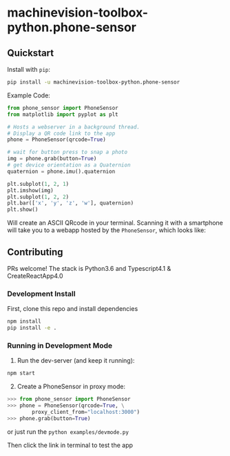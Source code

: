 # machinevision-toolbox-python.phone-sensor

## Quickstart

Install with `pip`:

```bash
pip install -u machinevision-toolbox-python.phone-sensor
```

Example Code:

```python
from phone_sensor import PhoneSensor
from matplotlib import pyplot as plt

# Hosts a webserver in a background thread.
# Display a QR code link to the app
phone = PhoneSensor(qrcode=True)

# wait for button press to snap a photo
img = phone.grab(button=True)
# get device orientation as a Quaternion
quaternion = phone.imu().quaternion

plt.subplot(1, 2, 1)
plt.imshow(img)
plt.subplot(1, 2, 2)
plt.bar(['x', 'y', 'z', 'w'], quaternion)
plt.show()
```

Will create an ASCII QRcode in your terminal. Scanning it with a smartphone will take you to a webapp hosted by the `PhoneSensor`, which looks like:

## Contributing

PRs welcome! The stack is Python3.6 and Typescript4.1 & CreateReactApp4.0

### Development Install

First, clone this repo and install dependencies

```bash
npm install
pip install -e .
```

### Running in Development Mode

1. Run the dev-server (and keep it running):

```bash
npm start
```

2. Create a PhoneSensor in proxy mode:

```python
>>> from phone_sensor import PhoneSensor
>>> phone = PhoneSensor(qrcode=True, \
        proxy_client_from="localhost:3000")
>>> phone.grab(button=True)
```

or just run the `python examples/devmode.py`

Then click the link in terminal to test the app
